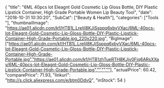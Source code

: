 {
	"title": "6ML 40pcs lot Eleagnt Gold Cosmetic Lip Gloss Bottle, DIY Plastic Lipstick Container, High Grade Portable Women Lip Beauty Tool",
	"date": "2018-10-31 10:30:20",
	"SubCat": ["Beauty & Health"],
	"categories": ["Tools "],
	"thumbnailImage": "https://ae01.alicdn.com/kf/HTB1L.LreIjI8KJjSsppq6xbyVXac/6ML-40pcs-lot-Eleagnt-Gold-Cosmetic-Lip-Gloss-Bottle-DIY-Plastic-Lipstick-Container-High-Grade-Portable.jpg_220x220.jpg",
	"BigImage": ["https://ae01.alicdn.com/kf/HTB1L.LreIjI8KJjSsppq6xbyVXac/6ML-40pcs-lot-Eleagnt-Gold-Cosmetic-Lip-Gloss-Bottle-DIY-Plastic-Lipstick-Container-High-Grade-Portable.jpg","https://ae01.alicdn.com/kf/HTB1zhTueRTH8KJjy0Fiq6ARsXXay/6ML-40pcs-lot-Eleagnt-Gold-Cosmetic-Lip-Gloss-Bottle-DIY-Plastic-Lipstick-Container-High-Grade-Portable.jpg","","",""],
	"actualPrice": 60.42,
	"comparePrice": 71.93,
	"linkurl": "http://s.click.aliexpress.com/e/btm0DdvQ",
	"inStock": 54
}
